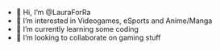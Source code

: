 - 👋 Hi, I’m @LauraForRa
- 👀 I’m interested in Videogames, eSports and Anime/Manga
- 🌱 I’m currently learning some coding
- 💞️ I’m looking to collaborate on gaming stuff

<!---
LauraForRa/LauraForRa is a ✨ special ✨ repository because its `README.md` (this file) appears on your GitHub profile.
You can click the Preview link to take a look at your changes.
--->

